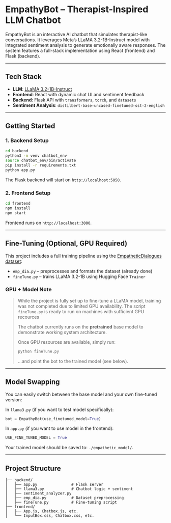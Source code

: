 # EmpathyBot – Therapist-Inspired LLM Chatbot

EmpathyBot is an interactive AI chatbot that simulates therapist-like conversations. It leverages Meta’s LLaMA 3.2-1B-Instruct model with integrated sentiment analysis to generate emotionally aware responses. The system features a full-stack implementation using React (frontend) and Flask (backend).

---

## Tech Stack

- **LLM**: [LLaMA 3.2-1B-Instruct](https://huggingface.co/meta-llama/Llama-3.2-1B-Instruct)
- **Frontend**: React with dynamic chat UI and sentiment feedback
- **Backend**: Flask API with `transformers`, `torch`, and `datasets`
- **Sentiment Analysis**: `distilbert-base-uncased-finetuned-sst-2-english`

---

##  Getting Started

### 1. Backend Setup

```bash
cd backend
python3 -m venv chatbot_env
source chatbot_env/bin/activate
pip install -r requirements.txt
python app.py
```

The Flask backend will start on `http://localhost:5050`.

### 2. Frontend Setup

```bash
cd frontend
npm install
npm start
```

Frontend runs on `http://localhost:3000`.

---

## Fine-Tuning (Optional, GPU Required)

This project includes a full training pipeline using the [EmpatheticDialogues dataset](https://huggingface.co/datasets/Estwld/empathetic_dialogues_llm):

- `emp_dia.py` – preprocesses and formats the dataset (already done)
- `fineTune.py` – trains LLaMA 3.2-1B using Hugging Face `Trainer`

### GPU + Model Note

> While the project is fully set up to fine-tune a LLaMA model, training was not completed due to limited GPU availability. The script `fineTune.py` is ready to run on machines with sufficient GPU recources
>
> The chatbot currently runs on the **pretrained** base model to demonstrate working system architecture.
>
> Once GPU resources are available, simply run:
> ```bash
> python fineTune.py
> ```
> …and point the bot to the trained model (see below).

---

## Model Swapping

You can easily switch between the base model and your own fine-tuned version:

In `llama3.py` (if you want to test model specifically):
```python
bot = EmpathyBot(use_finetuned_model=True)
```
In `app.py` (if you want to use model in the frontend):
```python
USE_FINE_TUNED_MODEL = True
```
Your trained model should be saved to: `./empathetic_model/`.

---

## Project Structure

```
├── backend/
│   ├── app.py               # Flask server
│   ├── llama3.py            # Chatbot logic + sentiment
│   ├── sentiment_analyzer.py
│   ├── emp_dia.py           # Dataset preprocessing
│   ├── fineTune.py          # Fine-tuning script
├── frontend/
│   ├── App.js, Chatbox.js, etc.
│   └── InputBox.css, Chatbox.css, etc.
```
